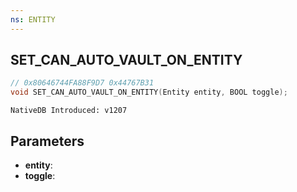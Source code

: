 ```yaml
---
ns: ENTITY
---
```

## SET_CAN_AUTO_VAULT_ON_ENTITY

```c
// 0x80646744FA88F9D7 0x44767B31
void SET_CAN_AUTO_VAULT_ON_ENTITY(Entity entity, BOOL toggle);
```

```
NativeDB Introduced: v1207
```

## Parameters
* **entity**:
* **toggle**:
